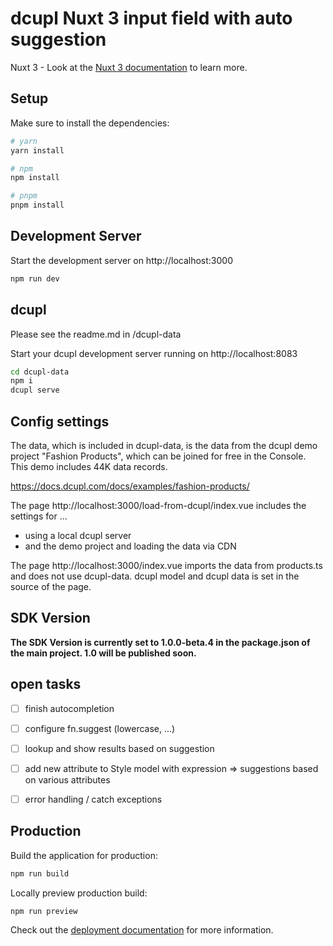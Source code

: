 # dcupl Nuxt 3 input field with auto suggestion

Nuxt 3 - Look at the [Nuxt 3 documentation](https://nuxt.com/docs/getting-started/introduction) to learn more.

## Setup

Make sure to install the dependencies:

```bash
# yarn
yarn install

# npm
npm install

# pnpm
pnpm install
```

## Development Server

Start the development server on http://localhost:3000

```bash
npm run dev
```

## dcupl
Please see the readme.md in /dcupl-data

Start your dcupl development server running on http://localhost:8083

```bash
cd dcupl-data
npm i
dcupl serve
```

## Config settings
The data, which is included in dcupl-data, is the data from the dcupl demo project "Fashion Products", which can be joined for free in the Console. This demo includes 44K data records.

https://docs.dcupl.com/docs/examples/fashion-products/

The page http://localhost:3000/load-from-dcupl/index.vue includes the settings for ...
- using a local dcupl server
- and the demo project and loading the data via CDN


The page http://localhost:3000/index.vue imports the data from products.ts and does not use dcupl-data. dcupl model and dcupl data is set in the source of the page.

## SDK Version
**The SDK Version is currently set to 1.0.0-beta.4 in the package.json of the main project. 1.0 will be published soon.**


## open tasks
- [ ] finish autocompletion
- [ ] configure fn.suggest (lowercase, ...)
- [ ] lookup and show results based on suggestion
- [ ] add new attribute to Style model with expression => suggestions based on various attributes
- [ ] error handling / catch exceptions



## Production
Build the application for production:

```bash
npm run build
```

Locally preview production build:

```bash
npm run preview
```

Check out the [deployment documentation](https://nuxt.com/docs/getting-started/deployment) for more information.
